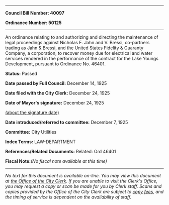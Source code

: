 

********

**Council Bill Number: 40097**
   
**Ordinance Number: 50125**
********

 An ordinance relating to and authorizing and directing the maintenance of legal proceedings against Nicholas F. Jahn and V. Bressi, co-partners trading as Jahn & Bressi, and the United States Fidelity & Guaranty Company, a corporation, to recover money due for electrical and water services rendered in the performance of the contract for the Lake Youngs Development, pursuant to Ordinance No. 46401.

**Status:** Passed
   
**Date passed by Full Council:** December 14, 1925
   
**Date filed with the City Clerk:** December 24, 1925
   
**Date of Mayor's signature:** December 24, 1925
   
[(about the signature date)](/~public/approvaldate.htm)
   
   
   
**Date introduced/referred to committee:** December 7, 1925
   
**Committee:** City Utilities
   
   
**Index Terms:** LAW-DEPARTMENT

**References/Related Documents:** Related: Ord 46401

**Fiscal Note:**_(No fiscal note available at this time)_
********

_No text for this document is available on-line. You may view this document at [the Office of the City Clerk](http://www.seattle.gov/leg/clerk/contactUs.htm). If you are unable to visit the Clerk's Office, you may request a copy or scan be made for you by Clerk staff. Scans and copies provided by the Office of the City Clerk are subject to [copy fees](http://clerk.seattle.gov/~public/clerkfees.htm), and the timing of service is dependent on the availability of staff._

